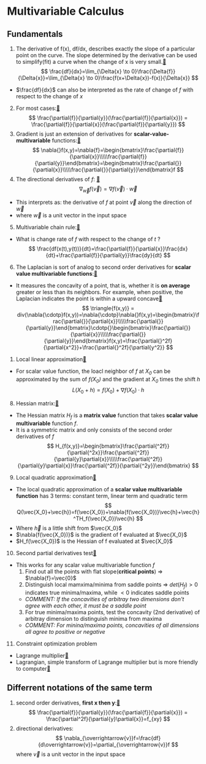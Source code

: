 [//]: # (#math )
# Multivariable Calculus
## Fundamentals
1. The derivative of f(x), df/dx, describes exactly the slope of a particular point on the curve. The slope determined by the derivative can be used to simplify(fit) a curve when the change of x is very small.[:link:](https://www.youtube.com/watch?v=dfvnCHqzK54&list=PLSQl0a2vh4HC5feHa6Rc5c0wbRTx56nF7&index=16)
$$
\frac{df}{dx}=\lim_{\Delta{x} \to 0}\frac{\Delta{f}}{\Delta{x}}=\lim_{\Delta{x} \to 0}\frac{f(x+\Delta{x})-f(x)}{\Delta{x}}
$$
- $\frac{df}{dx}$ can also be interpreted as the rate of change of *f* with respect to the change of *x*
2. For most cases:[:link:](https://www.youtube.com/watch?v=J08-L2buigM&index=18&list=PLSQl0a2vh4HC5feHa6Rc5c0wbRTx56nF7)
$$
\frac{\partial{f}}{\partial{y}}(\frac{\partial{f}}{\partial{x}}) = \frac{\partial{f}}{\partial{x}}(\frac{\partial{f}}{\partial{y}})
$$
3. Gradient is just an extension of derivatives for **scalar-value-multivariable** functions:[:link:](https://www.youtube.com/watch?v=qZlBjnC3iro&list=PLSQl0a2vh4HC5feHa6Rc5c0wbRTx56nF7&index=32)
$$
\nabla{}f(x,y)=\nabla{f}=\begin{bmatrix}\frac{\partial{f}}{\partial{x}}\\\\\frac{\partial{f}}{\partial{y}}\end{bmatrix}=\begin{bmatrix}\frac{\partial{}}{\partial{x}}\\\\\frac{\partial{}}{\partial{y}}\end{bmatrix}f
$$
4. The directional derivatives of *f*: [:link:](https://www.youtube.com/watch?v=4tdyIGIEtNU&list=PLSQl0a2vh4HC5feHa6Rc5c0wbRTx56nF7&index=23)
$$
\nabla_{\overrightarrow{w}}f(\overrightarrow{v})=\nabla{f}(\overrightarrow{v})\cdotp{\overrightarrow{w}}
$$
- This interprets as: the derivative of *f* at point $\overrightarrow{v}$ along the direction of $\overrightarrow{w}$
- where $\overrightarrow{w}$ is a unit vector in the input space
5. Multivariable chain rule:[:link:](https://www.youtube.com/watch?v=qZlBjnC3iro&list=PLSQl0a2vh4HC5feHa6Rc5c0wbRTx56nF7&index=30)
- What is change rate of *f* with respect to the change of *t* ?
$$
\frac{df(x(t),y(t))}{dt}=\frac{\partial{f}}{\partial{x}}\frac{dx}{dt}+\frac{\partial{f}}{\partial{y}}\frac{dy}{dt}
$$ 
6. The Laplacian is sort of analog to second order derivatives for **scalar value multivariable functions**:[:link:](https://www.youtube.com/watch?v=EW08rD-GFh0&list=PLSQl0a2vh4HC5feHa6Rc5c0wbRTx56nF7&index=65)
- It measures the concavity of a point, that is, whether it is **on average** greater or less than its neighbors. For example, when positive, the Laplacian indicates the point is within a upward concave[:link:](https://www.youtube.com/watch?v=JQSC0lCPG24&list=PLSQl0a2vh4HC5feHa6Rc5c0wbRTx56nF7&index=68)
$$
\triangle{f(x,y)} = div(\nabla{\cdotp}f(x,y))=\nabla{\cdotp}\nabla{}f(x,y)=\begin{bmatrix}\frac{\partial{}}{\partial{x}}\\\\\frac{\partial{}}{\partial{y}}\end{bmatrix}\cdotp{}\begin{bmatrix}\frac{\partial{}}{\partial{x}}\\\\\frac{\partial{}}{\partial{y}}\end{bmatrix}f(x,y)=\frac{\partial{}^2f}{\partial{x^2}}+\frac{\partial{}^2f}{\partial{y^2}}
$$
1. Local linear approximation[:link:](https://www.youtube.com/watch?v=o7_zS7Bx2VA&list=PLSQl0a2vh4HC5feHa6Rc5c0wbRTx56nF7&index=77)
+ For scalar value function, the loacl neighbor of _$f$_ at _$X_0$_ can be approximated by the sum of _$f(X_0)$_ and the gradient at _$X_0$_ times the shift _$h$_
$$
L(X_0+h) = f(X_0)+\nabla{f(X_0)}\cdotp{h}
$$
8. Hessian matrix:[:link:](https://www.youtube.com/watch?v=LbBcuZukCAw&index=82&list=PLSQl0a2vh4HC5feHa6Rc5c0wbRTx56nF7)
- The Hessian matrix $H_f$ is a **matrix value** function that takes **scalar value multivariable** function $f$.
- It is a symmetric matrix and only consists of the second order derivatives of $f$
$$
H_{f(x,y)}=\begin{bmatrix}\frac{\partial{^2f}}{\partial{^2x}}\frac{\partial{^2f}}{\partial{y}\partial{x}}\\\\\frac{\partial{^2f}}{\partial{y}\partial{x}}\frac{\partial{^2f}}{\partial{^2y}}\end{bmatrix}
$$
9. Local quadratic approximation[:link:](https://www.youtube.com/watch?v=ClFrIg0PpnM&list=PLSQl0a2vh4HC5feHa6Rc5c0wbRTx56nF7&index=84)
- The local quadratic approximation of a **scalar value multivariable function** has 3 terms: constant term, linear term and quadratic term
$$
Q(\vec{X_0}+\vec{h})=f(\vec{X_0})+\nabla{f(\vec{X_0})}\vec{h}+\vec{h}^TH_f(\vec{X_0})\vec{h}
$$
- Where $\vec{h}$ is a little shift from $\vec{X_0}$
- $\nabla{f(\vec{X_0})}$ is the gradient of f evaluated at  $\vec{X_0}$
- $H_f(\vec{X_0})$ is the Hessian of f evaluated at $\vec{X_0}$
10. Second partial derivatives test[:link:](https://www.youtube.com/watch?v=sJo7D74PAak&list=PLSQl0a2vh4HC5feHa6Rc5c0wbRTx56nF7&index=88)
- This works for any scalar value multivariable function $f$
  1. Find out all the points with flat slope(**critical points**) => $\nabla{f}=\vec{0}$ 
  2. Distinguish local mamxima/minima from saddle points => $det(H_f)>0$ indicates true minima/maxima, while $<0$ indicates saddle points
  - *COMMENT: If the concavities of arbitray two dimensions don't agree with each other, it must be a saddle point*
  3. For true minima/maxima points, test the concavity (2nd derivative) of arbitray dimension to distinguish minima from maxima
  - *COMMENT: For minina/maxima points, concavities of all dimensions all agree to positive or negative*
   
11. Constraint optimization problem
- Lagrange multiplier[:link:](https://www.youtube.com/watch?v=hQ4UNu1P2kw&list=PLSQl0a2vh4HC5feHa6Rc5c0wbRTx56nF7&index=94)
- Lagrangian, simple transform of Lagrange multiplier but is more friendly to computer[:link:](https://www.youtube.com/watch?v=hQ4UNu1P2kw&list=PLSQl0a2vh4HC5feHa6Rc5c0wbRTx56nF7&index=97)


## Differrent notations of the same term
1. second order derivatives, **first x then y**:[:link:](https://www.youtube.com/watch?v=J08-L2buigM&list=PLSQl0a2vh4HC5feHa6Rc5c0wbRTx56nF7&index=18)
$$
\frac{\partial{f}}{\partial{y}}(\frac{\partial{f}}{\partial{x}}) =  \frac{\partial^2f}{\partial{y}\partial{x}}=f_{xy}
$$
2. directional derivatives:
$$
\nabla_{\overrightarrow{v}}f=\frac{df}{d\overrightarrow{v}}=\partial_{\overrightarrow{v}}f
$$where $\overrightarrow{v}$ is a unit vector in the input space